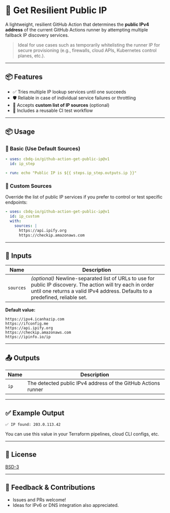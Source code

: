 # 🚀 Get Resilient Public IP

A lightweight, resilient GitHub Action that determines the **public IPv4 address** of the current GitHub Actions runner by attempting multiple fallback IP discovery services.

> Ideal for use cases such as temporarily whitelisting the runner IP for secure provisioning (e.g., firewalls, cloud APIs, Kubernetes control planes, etc.).

---

## 📦 Features

* ✅ Tries multiple IP lookup services until one succeeds
* 🛡️ Reliable in case of individual service failures or throttling
* 🔧 Accepts **custom list of IP sources** (optional)
* 🧺 Includes a reusable CI test workflow

---

## 📦 Usage

### 🔺 Basic (Use Default Sources)

```yaml
- uses: cbdq-io/github-action-get-public-ip@v1
  id: ip_step

- run: echo "Public IP is ${{ steps.ip_step.outputs.ip }}"
```

### 🔺 Custom Sources

Override the list of public IP services if you prefer to control or test specific endpoints:

```yaml
- uses: cbdq-io/github-action-get-public-ip@v1
  id: ip_custom
  with:
    sources: |
      https://api.ipify.org
      https://checkip.amazonaws.com
```

---

## 🔧 Inputs

| Name      | Description                                                                                                                                                                                   |
| --------- | --------------------------------------------------------------------------------------------------------------------------------------------------------------------------------------------- |
| `sources` | *(optional)* Newline-separated list of URLs to use for public IP discovery. The action will try each in order until one returns a valid IPv4 address. Defaults to a predefined, reliable set. |

**Default value:**

```text
https://ipv4.icanhazip.com
https://ifconfig.me
https://api.ipify.org
https://checkip.amazonaws.com
https://ipinfo.io/ip
```

---

## 📤 Outputs

| Name | Description                                                   |
| ---- | ------------------------------------------------------------- |
| `ip` | The detected public IPv4 address of the GitHub Actions runner |

---

## ✅ Example Output

```
✅ IP found: 203.0.113.42
```

You can use this value in your Terraform pipelines, cloud CLI configs, etc.

---

## 📄 License

[BSD-3](LICENSE)

---

## 💬 Feedback & Contributions

* Issues and PRs welcome!
* Ideas for IPv6 or DNS integration also appreciated.
